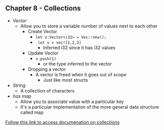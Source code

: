 ## Chapter 8 - Collections



* _Vector_
  * Allow you to store a variable number of values next to each other
    * Create Vector
      * `let v:Vector<i32> = Vec::new();` 
      * ` let v = vec![1,2,3]` 
        * Inferred i32 since it has i32 values
    * Update Vector
      * `v.push(1)`
        * or the type inferred to the vector
    * Dropping a vector
      * A vector is freed when it goes out of scope
        * Just like most structs
* _String_
  * A collection of characters
* _has map_
  * Allow you to associate value with a particular key
  * It's a particular implementation of the more general data structure called map



[Follow this link to access documenation on collections](https://doc.rust-lang.org/stable/std/collections/)